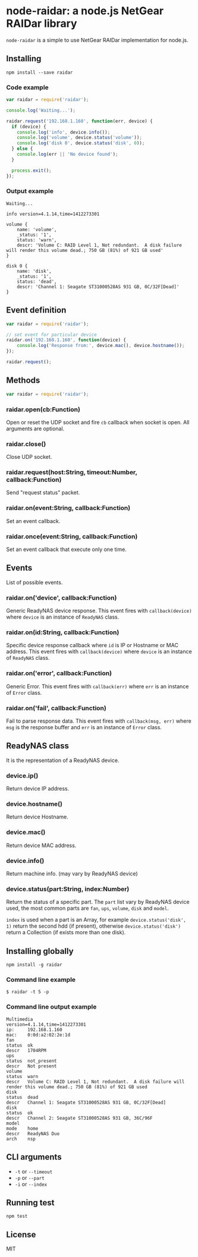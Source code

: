 # node-raidar: a node.js NetGear RAIDar library

`node-raidar` is a simple to use NetGear RAIDar implementation for node.js.

## Installing

```
npm install --save raidar
```

### Code example

``` js
var raidar = require('raidar');

console.log('Waiting...');

raidar.request('192.168.1.160', function(err, device) {
  if (device) {
    console.log('info', device.info());
    console.log('volume', device.status('volume'));
    console.log('disk 0', device.status('disk', 0));
  } else {
    console.log(err || 'No device found');
  }

  process.exit();
});
```

### Output example

```
Waiting...

info version=4.1.14,time=1412273301

volume {
    name: 'volume',
    _status: '1',
    status: 'warn',
    descr: 'Volume C: RAID Level 1, Not redundant.  A disk failure will render this volume dead.; 750 GB (81%) of 921 GB used'
}

disk 0 {
    name: 'disk',
    _status: '1',
    status: 'dead',
    descr: 'Channel 1: Seagate ST31000528AS 931 GB, 0C/32F[Dead]'
}
```

## Event definition

``` js
var raidar = require('raidar');

// set event for particular device
raidar.on('192.168.1.160', function(device) {
    console.log('Response from:', device.mac(), device.hostname());
});

raidar.request();
```

## Methods

``` js
var raidar = require('raidar');
```

### raidar.open(cb:Function)

Open or reset the UDP socket and fire `cb` callback when socket is open. All arguments are optional.

### raidar.close()

Close UDP socket.

### raidar.request(host:String, timeout:Number, callback:Function)

Send "request status" packet.

### raidar.on(event:String, callback:Function)

Set an event callback.

### raidar.once(event:String, callback:Function)

Set an event callback that execute only one time.

## Events

List of possible events.

### raidar.on('device', callback:Function)

Generic ReadyNAS device response.
This event fires with `callback(device)` where `device` is an instance of `ReadyNAS` class.

### raidar.on(id:String, callback:Function)

Specific device response callback where `id` is IP or Hostname or MAC address.
This event fires with `callback(device)` where `device` is an instance of `ReadyNAS` class.

### raidar.on('error', callback:Function)

Generic Error.
This event fires with `callback(err)` where `err` is an instance of `Error` class.

### raidar.on('fail', callback:Function)

Fail to parse response data.
This event fires with `callback(msg, err)` where `msg` is the response buffer and `err` is an instance of `Error` class.

## ReadyNAS class

It is the representation of a ReadyNAS device.

### device.ip()

Return device IP address.

### device.hostname()

Return device Hostname.

### device.mac()

Return device MAC address.

### device.info()

Return machine info. (may vary by ReadyNAS device)

### device.status(part:String, index:Number)

Return the status of a specific part.
The `part` list vary by ReadyNAS device used,
the most common parts are `fan`, `ups`, `volume`, `disk` and `model`.

`index` is used when a part is an Array,
for example `device.status('disk', 1)` return the second hdd (if present),
otherwise `device.status('disk')` return a Collection (if exists more than one disk).

## Installing globally

```
npm install -g raidar
```

### Command line example

```
$ raidar -t 5 -p
```

### Command line output example

```
Multimedia
version=4.1.14,time=1412273301
ip:     192.168.1.160
mac:    0:0d:a2:02:2e:1d
fan
status  ok
descr   1704RPM
ups
status  not_present
descr   Not present
volume
status  warn
descr   Volume C: RAID Level 1, Not redundant.  A disk failure will render this volume dead.; 750 GB (81%) of 921 GB used
disk
status  dead
descr   Channel 1: Seagate ST31000528AS 931 GB, 0C/32F[Dead]
disk
status  ok
descr   Channel 2: Seagate ST31000528AS 931 GB, 36C/96F
model
mode    home
descr   ReadyNAS Duo
arch    nsp
```

## CLI arguments

- `-t` or `--timeout`
- `-p` or `--part`
- `-i` or `--index`

## Running test

```
npm test
```

## License

MIT